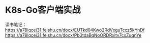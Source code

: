 # K8s-Go客户端实战
读书笔记：
https://a78lqcei31.feishu.cn/docx/EUTkd04Kwo2RdVxguTccz5kYnDf
https://a78lqcei31.feishu.cn/docx/Pb3tdaBqNoORDRxltv7cxZuqnYe